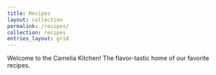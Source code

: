```yaml
---
title: Recipes
layout: collection
permalink: /recipes/
collection: recipes
entries_layout: grid
---
```


Welcome to the Camelia Kitchen! The flavor-tastic home of our favorite recipes.